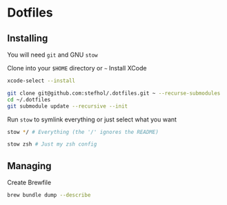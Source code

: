 # Dotfiles
## Installing

You will need `git` and GNU `stow`

Clone into your `$HOME` directory or `~`
Install XCode
```bash
xcode-select --install
```

```bash
git clone git@github.com:stefhol/.dotfiles.git ~ --recurse-submodules
cd ~/.dotfiles
git submodule update --recursive --init
```

Run `stow` to symlink everything or just select what you want

```bash
stow */ # Everything (the '/' ignores the README)
```

```bash
stow zsh # Just my zsh config
```
## Managing
Create Brewfile
```bash
brew bundle dump --describe
```
